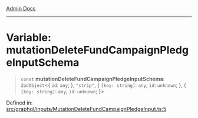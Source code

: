 [Admin Docs](/)

***

# Variable: mutationDeleteFundCampaignPledgeInputSchema

> `const` **mutationDeleteFundCampaignPledgeInputSchema**: `ZodObject`\<\{ `id`: `any`; \}, `"strip"`, \{ `[key: string]`: `any`;  `id`: `unknown`; \}, \{ `[key: string]`: `any`;  `id`: `unknown`; \}\>

Defined in: [src/graphql/inputs/MutationDeleteFundCampaignPledgeInput.ts:5](https://github.com/PalisadoesFoundation/talawa-api/blob/2cc2354b3599462f5e9976dfd00bd2cfa22095cb/src/graphql/inputs/MutationDeleteFundCampaignPledgeInput.ts#L5)
